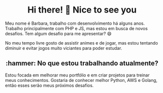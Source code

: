 <h1 align="center">Hi there! 👋 Nice to see you</h1>

Meu nome é Barbara, trabalho com desenvolvimento há alguns anos. Trabalho principalmente com PHP e JS, mas estou em busca de novos desafios. Tem algum desafio para me apresentar? 😄

No meu tempo livre gosto de assistir animes e de jogar, mas estou tentando diminuir e evitar jogos muito viciantes para poder estudar.

<h2 align="center">:hammer: No que estou trabalhando atualmente?</h2>
Estou focada em melhorar meu portfólio e em criar projetos para treinar meus conhecimentos. Gostaria de conhecer melhor Python, AWS e Golang, então esses serão meus próximos desafios.
